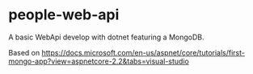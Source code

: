 # people-web-api

A basic WebApi develop with dotnet featuring a MongoDB.

Based on https://docs.microsoft.com/en-us/aspnet/core/tutorials/first-mongo-app?view=aspnetcore-2.2&tabs=visual-studio
